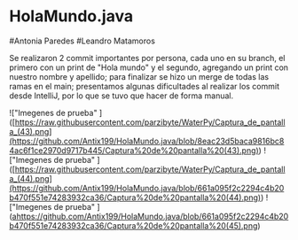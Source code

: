 # HolaMundo.java
#Antonia Paredes
#Leandro Matamoros

Se realizaron 2 commit importantes por persona, cada uno en su branch, el primero con un print de "Hola mundo"
y el segundo, agregando un print con nuestro nombre y apellido; para finalizar se hizo un merge de todas las ramas
en el main; presentamos algunas dificultades al realizar los commit desde IntelliJ, por lo que se tuvo que hacer
de forma manual.

<span>![</span><span>"Imegenes de prueba" </span><span>]</span><span>(</span><span>[https://raw.githubusercontent.com/parzibyte/WaterPy/Captura_de_pantalla_(43).png](https://github.com/Antix199/HolaMundo.java/blob/8eac23d5baca9816bc84ac6f1ce2970d9717b445/Captura%20de%20pantalla%20(43).png)</span><span>)</span>
<span>![</span><span>"Imegenes de prueba" </span><span>]</span><span>(</span><span>[https://raw.githubusercontent.com/parzibyte/WaterPy/Captura_de_pantalla_(44).png](https://github.com/Antix199/HolaMundo.java/blob/661a095f2c2294c4b20b470f551e74283932ca36/Captura%20de%20pantalla%20(44).png)</span><span>)</span>
<span>![</span><span>"Imegenes de prueba" </span><span>]</span><span>(</span><span>[a](https://github.com/Antix199/HolaMundo.java/blob/661a095f2c2294c4b20b470f551e74283932ca36/Captura%20de%20pantalla%20(45).png)https://github.com/Antix199/HolaMundo.java/blob/661a095f2c2294c4b20b470f551e74283932ca36/Captura%20de%20pantalla%20(45).png</span><span>)</span>

